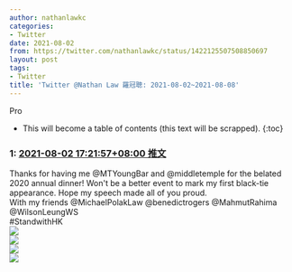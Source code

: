 ```yaml
---
author: nathanlawkc
categories:
- Twitter
date: 2021-08-02
from: https://twitter.com/nathanlawkc/status/1422125507508850697
layout: post
tags:
- Twitter
title: 'Twitter @Nathan Law 羅冠聰: 2021-08-02~2021-08-08'
---
```


Pro

* This will become a table of contents (this text will be scrapped).
{:toc}

### 1: [2021-08-02 17:21:57+08:00 推文](https://twitter.com/nathanlawkc/status/1422125507508850697)

Thanks for having me @MTYoungBar and @middletemple for the belated 2020 annual dinner! Won't be a better event to mark my first black-tie appearance. Hope my speech made all of you proud. <br>With my friends @MichaelPolakLaw @benedictrogers @MahmutRahima @WilsonLeungWS<br>#StandwithHK<br><img style src="https://pbs.twimg.com/media/E7xmPhjWQAE7H1r?format=jpg&name=orig" referrerpolicy="no-referrer"><br><img style src="https://pbs.twimg.com/media/E7xmREZXsAgV24W?format=jpg&name=orig" referrerpolicy="no-referrer"><br><img style src="https://pbs.twimg.com/media/E7xmREZWQAMucYL?format=jpg&name=orig" referrerpolicy="no-referrer"><br><img style src="https://pbs.twimg.com/media/E7xmREZXIAECZxT?format=jpg&name=orig" referrerpolicy="no-referrer">

